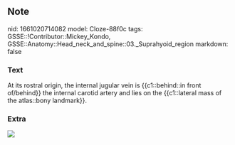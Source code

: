## Note
nid: 1661020714082
model: Cloze-88f0c
tags: GSSE::!Contributor::Mickey_Kondo, GSSE::Anatomy::Head_neck_and_spine::03._Suprahyoid_region
markdown: false

### Text
At its rostral origin, the internal jugular vein is {{c1::behind::in front of/behind}} the internal carotid artery and lies on the {{c1::lateral mass of the atlas::bony landmark}}.

### Extra
<img src="VN-152-WEB.jpg">
